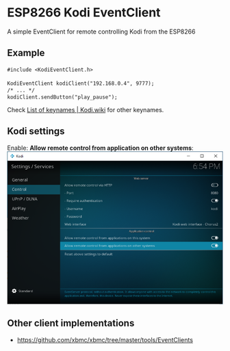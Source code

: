 # ESP8266 Kodi EventClient
A simple EventClient for remote controlling Kodi from the ESP8266

## Example

```
#include <KodiEventClient.h>

KodiEventClient kodiClient("192.168.0.4", 9777);
/* ... */
kodiClient.sendButton("play_pause");
```

Check [List of keynames | Kodi.wiki](https://kodi.wiki/view/List_of_keynames "List of keynames | Kodi.wiki") for other keynames.

## Kodi settings

Enable: **Allow remote control from application on other systems**:
![Settings page](screenshots/allow_kodi_remote_control.png "Settings page")

## Other client implementations
* https://github.com/xbmc/xbmc/tree/master/tools/EventClients
